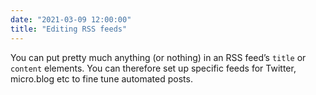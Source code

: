 ```yaml
---
date: "2021-03-09 12:00:00"
title: "Editing RSS feeds"
---
```



You can put pretty much anything (or nothing) in an RSS feed’s `title` or `content` elements. You can therefore set up specific feeds for Twitter, micro.blog etc to fine tune automated posts.
